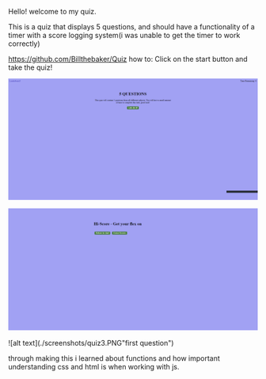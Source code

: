 Hello! welcome to my quiz.

This is a quiz that displays 5 questions, and should have a functionality of a timer with a score logging system(i was unable to get the timer to work correctly)

https://github.com/Billthebaker/Quiz
how to: Click on the start button and take the quiz!

![alt text](./screenshots/quiz1.png "front page")

![alt text](./screenshots/quiz2.png "high score page")

![alt text](./screenshots/quiz3.PNG"first question")


through making this i learned about functions and how important understanding css and html is when working with js.

